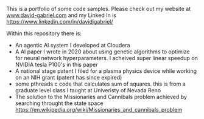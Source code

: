 This is a portfolio of some code samples. Please check out my website at www.david-gabriel.com
and my Linked In is https://www.linkedin.com/in/davidjgabriel/

Within this repository there is:
- An agentic AI system I developed at Cloudera
- A AI paper I wrote in 2020 about using genetic algorithms to optimize for neural network hyperparameters. I acheived super linear speedup on NVIDIA tesla P100's in this paper
- A national stage patent I filed for a plasma physics device while working on an NIH grant (patent has since expired)
- some pthreads c code that calculates sum of squares. this is from a graduate level class I taught at Univeristy of Nevada Reno
- The solution to the Missionaries and Cannibals problem achieved by searching throught the state space https://en.wikipedia.org/wiki/Missionaries_and_cannibals_problem
